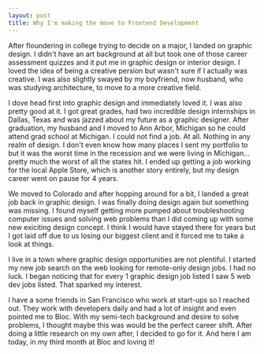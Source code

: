 ```yaml
---
layout: post
title: Why I'm making the move to Frontend Development
---
```

After floundering in college trying to decide on a major, I landed on graphic design. I didn't have an art background at all but took one of those career assessment quizzes and it put me in graphic design or interior design. I loved the idea of being a creative persion but wasn't sure if I actually was creative. I was also slightly swayed by my boyfriend, now husband, who was studying architecture, to move to a more creative field. 

I dove head first into graphic design and immediately loved it. I was also pretty good at it. I got great grades, had two incredible design internships in Dallas, Texas and was jazzed about my future as a graphic designer. After graduation, my husband and I moved to Ann Arbor, Michigan so he could attend grad school at Michigan. I could not find a job. At all. Nothing in any realm of design. I don't even know how many places I sent my portfolio to but it was the worst time in the recession and we were living in Michigan... pretty much the worst of all the states hit. I ended up getting a job working for the local Apple Store, which is another story entirely, but my design career went on pause for 4 years.

We moved to Colorado and after hopping around for a bit, I landed a great job back in graphic design. I was finally doing design again but something was missing. I found myself getting more pumped about troubleshooting computer issues and solving web problems than I did coming up with some new exiciting design concept. I think I would have stayed there for years but I got laid off due to us losing our biggest client and it forced me to take a look at things. 

I live in a town where graphic design opportunities are not plentiful. I started my new job search on the web looking for remote-only design jobs. I had no luck. I began noticing that for every 1 graphic design job listed I saw 5 web dev jobs listed. That sparked my interest. 

I have a some friends in San Francisco who work at start-ups so I reached out. They work with developers daily and had a lot of insight and even pointed me to Bloc. With my semi-tech background and desire to solve problems, I thought maybe this was would be the perfect career shift. After doing a little research on my own after, I decided to go for it. And here I am today, in my third month at Bloc and loving it!



